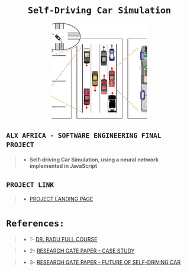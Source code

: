 <div align="center">

# **``` Self-Driving Car Simulation ```**

</div>

<div align="center">

![RESEARCH GATE PAPER - CASE STUDY](./assets/pictures/The-major-four-categories-of-modelling-in-traffic-from-left-to-right%20(1).jpg)

</div>

## **``` ALX AFRICA - SOFTWARE ENGINEERING FINAL PROJECT ```**
>- #### Self-driving Car Simulation, using a neural network implemented in JavaScript

## ```PROJECT LINK```
>- [PROJECT LANDING PAGE](https://thekingstar.github.io/self-driving-car-simulation/)

# ```References:```

>- 1- [DR. RADU FULL COURSE](https://www.youtube.com/watch?v=Rs_rAxEsAvI)

>- 2- [RESEARCH GATE PAPER - CASE STUDY](https://www.researchgate.net/publication/353886378_Gaussian_Process_Based_Model_Predictive_Control_for_Overtaking_in_Autonomous_Driving/figures?lo=1)

>- 3- [RESEARCH GATE PAPER - FUTURE OF SELF-DRIVING CAR](https://www.researchgate.net/publication/335740399_Human_decision-making_biases_in_the_moral_dilemmas_of_autonomous_vehicles/figures?lo=1)

